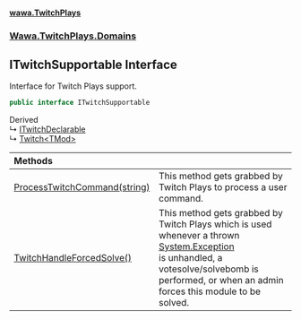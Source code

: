 #### [wawa.TwitchPlays](index.md 'index')
### [Wawa.TwitchPlays.Domains](Wawa.TwitchPlays.Domains.md 'Wawa.TwitchPlays.Domains')

## ITwitchSupportable Interface

Interface for Twitch Plays support.

```csharp
public interface ITwitchSupportable
```

Derived  
&#8627; [ITwitchDeclarable](ITwitchDeclarable.md 'Wawa.TwitchPlays.ITwitchDeclarable')  
&#8627; [Twitch&lt;TMod&gt;](Twitch{TMod}.md 'Wawa.TwitchPlays.Twitch<TMod>')

| Methods | |
| :--- | :--- |
| [ProcessTwitchCommand(string)](ITwitchSupportable.ProcessTwitchCommand(String).md 'Wawa.TwitchPlays.Domains.ITwitchSupportable.ProcessTwitchCommand(string)') | This method gets grabbed by Twitch Plays to process a user command. |
| [TwitchHandleForcedSolve()](ITwitchSupportable.TwitchHandleForcedSolve.md 'Wawa.TwitchPlays.Domains.ITwitchSupportable.TwitchHandleForcedSolve()') | This method gets grabbed by Twitch Plays which is used whenever a thrown [System.Exception](https://docs.microsoft.com/en-us/dotnet/api/System.Exception 'System.Exception')<br/>is unhandled, a votesolve/solvebomb is performed, or when an admin forces this module to be solved. |
